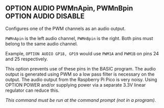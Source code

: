 ## OPTION AUDIO PWMnApin, PWMnBpin <br> OPTION AUDIO DISABLE

Configures one of the PWM channels as an audio output.

`PWMnApin` is the left audio channel, `PWMnBpin` is the right. Both pins must belong to the same audio channel.

Example, `OPTION AUDIO GP18, GP19` would use `PWM1A` and `PWM1B` on pins 24 and 25 respectively.

This option prevents use of these pins in the BASIC program. The audio output is generated using PWM so a low pass filter is
necessary on the output. The audio output from the Raspberry Pi Pico is very noisy. Using OPTION POWER and/or supplying power via a separate 3.3V linear regulator can reduce this.

*This command must be run at the command prompt (not in a program).*

